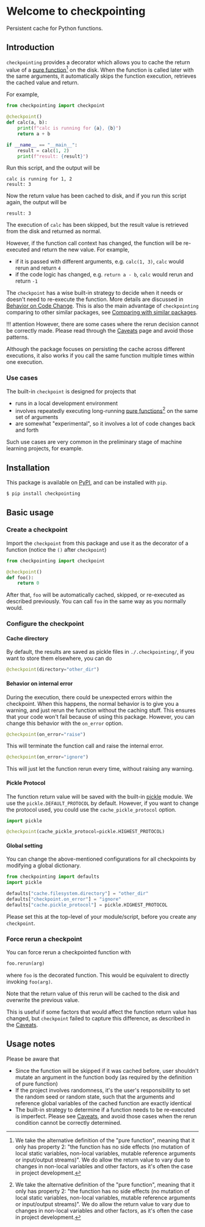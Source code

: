 # Welcome to checkpointing

Persistent cache for Python functions.

## Introduction

`checkpointing` provides a decorator which allows you to cache the return value of a [pure function](https://en.wikipedia.org/wiki/Pure_function#Compiler_optimizations)[^1] on the disk.
When the function is called later with the same arguments, it automatically skips the function execution,
retrieves the cached value and return.

For example,

```python
from checkpointing import checkpoint

@checkpoint()
def calc(a, b):
    print(f"calc is running for {a}, {b}")
    return a + b

if __name__ == "__main__":
    result = calc(1, 2)
    print(f"result: {result}")
```

Run this script, and the output will be

```text
calc is running for 1, 2
result: 3
```

Now the return value has been cached to disk, and if you run this script again, the output will be

```text
result: 3
```

The execution of `calc` has been skipped, but the result value is retrieved from the disk and returned as normal.

However, if the function call context has changed, the function will be re-executed and return the new value.
For example,

- if it is passed with different arguments, e.g. `calc(1, 3)`, `calc` would rerun and return `4`
- if the code logic has changed, e.g. `return a - b`, `calc` would rerun and return `-1`

The `checkpoint` has a wise built-in strategy to decide when it needs or doesn't need to re-execute the function.
More details are discussed in [Behavior on Code Change](behavior.md).
This is also the main advantage of `checkpointing` comparing to other similar packages,
see [Comparing with similar packages](comparison.md).

!!! attention
    However, there are some cases where the rerun decision cannot be correctly made.
    Please read through the [Caveats](caveats.md) page and avoid those patterns.

Although the package focuses on persisting the cache across different executions,
it also works if you call the same function multiple times within one execution.


### Use cases

The built-in `checkpoint` is designed for projects that

- runs in a local development environment
- involves repeatedly executing long-running
[pure functions](https://en.wikipedia.org/wiki/Pure_function#Compiler_optimizations)[^1]
on the same set of arguments
- are somewhat "experimental", so it involves a lot of code changes back and forth

Such use cases are very common in the preliminary stage of machine learning projects, for example.


## Installation

This package is available on [PyPI](https://pypi.org/project/checkpointing/), and can be installed with `pip`.

```shell
$ pip install checkpointing
```

## Basic usage

### Create a checkpoint

Import the `checkpoint` from this package and use it as the decorator of a function
(notice the `()` after `checkpoint`)

```python
from checkpointing import checkpoint

@checkpoint()
def foo():
    return 0
```

After that, `foo` will be automatically cached, skipped,
or re-executed as described previously.
You can call `foo` in the same way as you normally would.

### Configure the checkpoint

#### Cache directory

By default, the results are saved as pickle files in `./.checkpointing/`,
if you want to store them elsewhere, you can do

```python
@checkpoint(directory="other_dir")
```

#### Behavior on internal error

During the execution, there could be unexpected errors within the checkpoint.
When this happens, the normal behavior is to give you a warning,
and just rerun the function without the caching stuff.
This ensures that your code won't fail because of using this package.
However, you can change this behavior with the `on_error` option.

```python
@checkpoint(on_error="raise")
```

This will terminate the function call and raise the internal error.

```python
@checkpoint(on_error="ignore")
```

This will just let the function rerun every time, without raising any warning.


#### Pickle Protocol

The function return value will be saved with the built-in [pickle](https://docs.python.org/3/library/pickle.html) module.
We use the `pickle.DEFAULT_PROTOCOL` by default. 
However, if you want to change the protocol used, you could use the `cache_pickle_protocol` option.

```python
import pickle

@checkpoint(cache_pickle_protocol=pickle.HIGHEST_PROTOCOL)
```

#### Global setting

You can change the above-mentioned configurations for all checkpoints by modifying a global dictionary.

```python
from checkpointing import defaults
import pickle

defaults["cache.filesystem.directory"] = "other_dir"
defaults["checkpoint.on_error"] = "ignore"
defaults["cache.pickle_protocol"] = pickle.HIGHEST_PROTOCOL
```

Please set this at the top-level of your module/script, before you create any `checkpoint`.


### Force rerun a checkpoint

You can force rerun a checkpointed function with

```python
foo.rerun(arg)
```

where `foo` is the decorated function.
This would be equivalent to directly invoking `foo(arg)`.

Note that the return value of this rerun will be cached to the disk and overwrite the previous value.

This is useful if some factors that would affect the function return value has changed,
but `checkpoint` failed to capture this difference, as described in the [Caveats](caveats.md).

## Usage notes

Please be aware that

- Since the function will be skipped if it was cached before, user shouldn't mutate an argument in the function body
  (as required by the definition of pure function)
- If the project involves randomness, it's the user's responsibility to set the random seed or random state,
  such that the arguments and reference global variables of the cached function are exactly identical
- The built-in strategy to determine if a function needs to be re-executed is imperfect.
  Please see [Caveats](caveats.md),
  and avoid those cases when the rerun condition cannot be correctly determined.



[^1]: We take the alternative definition of the "pure function", meaning that it only has property 2:
"the function has no side effects (no mutation of local static variables, non-local variables,
mutable reference arguments or input/output streams)".
We do allow the return value to vary due to changes in non-local variables and other factors,
as it's often the case in project development.
